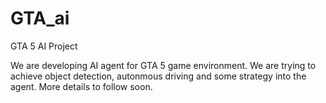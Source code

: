 # GTA_ai
GTA 5 AI Project

We are developing AI agent for GTA 5 game environment. We are trying to achieve object detection, autonmous driving and some strategy into the agent. More details to follow soon.
